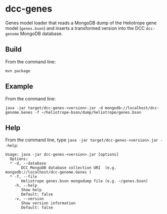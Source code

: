 dcc-genes
===

Genes model loader that reads a MongoDB dump of the Heliotrope gene model (`genes.bson`) and inserts a transformed version into the DCC `dcc-genome` MongoDB database.

Build
---

From the command line:

	mvn package

Example
---

From the command line:

	java -jar target/dcc-genes-<version>.jar -d mongodb://localhost/dcc-genome.Genes -f ~/heliotrope-bson/dump/heliotrope/genes.bson

Help
---

From the command line, type `java -jar target/dcc-genes-<version>.jar --help`:

	Usage: java -jar dcc-genes-<version>.jar [options]
	  Options:
	  * -d, --database
	       DCC MongoDB database collection URI  (e.g. mongodb://localhost/dcc-genome.Genes )
	  * -f, --file
	       Heliotrope genes.bson mongodump file (e.g. ~/genes.bson)
	    -h, --help
	       Show help
	       Default: false
	    -v, --version
	       Show version information
	       Default: false
